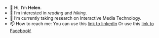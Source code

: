 - 👋 Hi, I’m **Helen**.
- 👀 I’m interested in *reading* and *hiking*.
- 🌱 I’m currently taking research on Interactive Media Technology.
- 📫 How to reach me: 
  You can use this [link to linkedIn](https://www.linkedin.com/in/han-lien-hsieh-26bb34208/)
  Or use this [link to Facebook!](https://www.facebook.com/profile.php?id=100013292855592)

<!---
es520-hsieh/es520-hsieh is a ✨ special ✨ repository because its `README.md` (this file) appears on your GitHub profile.
You can click the Preview link to take a look at your changes.
--->
